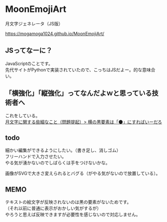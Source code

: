 # MoonEmojiArt
月文字ジェネレータ（JS版）  

https://mogamoga1024.github.io/MoonEmojiArt/

## JSってなーに？

JavaScriptのことです。  
先代サイトがPythonで実装されていたので、こっちはJSだよー。的な意味合い。

## 「横強化」「縦強化」ってなんだよｗと思っている技術者へ

これをしている。  
[月文字に関する些細なこと（問題提起）> 横の黒要素は「🌑」にすればいーだろ](https://qiita.com/mogamoga1337/items/fa44faf390ebf5a45192#%E6%A8%AA%E3%81%AE%E9%BB%92%E8%A6%81%E7%B4%A0%E3%81%AF%E3%81%AB%E3%81%99%E3%82%8C%E3%81%B0%E3%81%84%E3%83%BC%E3%81%A0%E3%82%8D)

## todo

細かい編集ができるようにしたい。（書き足し、消しゴム）  
フリーハンドで入力させたい。  
やる気が湧かないのでしばらくは手をつけないかな。

画像がSVGで大きさ変えられるとバグる（がやる気がないので放置している）。

## MEMO

テキストの絵文字が反映されないのは黒の要素がないためです。  
（それ以前に普通に表示がおかしい気がするが）  
やろうと思えば反映できますが必要性を感じないので対応しません。
